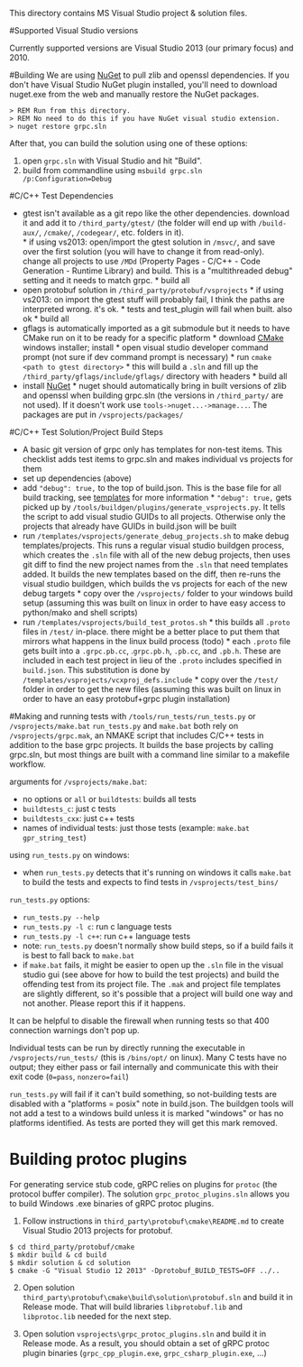 This directory contains MS Visual Studio project & solution files.

#Supported Visual Studio versions

Currently supported versions are Visual Studio 2013 (our primary focus) and 2010.

#Building
We are using [NuGet](http://www.nuget.org) to pull zlib and openssl dependencies.
If you don't have Visual Studio NuGet plugin installed, you'll need to
download nuget.exe from the web and manually restore the NuGet packages.

```
> REM Run from this directory.
> REM No need to do this if you have NuGet visual studio extension.
> nuget restore grpc.sln
```

After that, you can build the solution using one of these options:
1. open `grpc.sln` with Visual Studio and hit "Build".
2. build from commandline using `msbuild grpc.sln /p:Configuration=Debug`

#C/C++ Test Dependencies
   * gtest isn't available as a git repo like the other dependencies.  download it and add it to `/third_party/gtest/` (the folder will end up with `/build-aux/`, `/cmake/`, `/codegear/`, etc. folders in it).  
    * if using vs2013: open/import the gtest solution in `/msvc/`, and save over the first solution (you will have to change it from read-only).  change all projects to use `/MDd` (Property Pages - C/C++ - Code Generation - Runtime Library) and build. This is a "multithreaded debug" setting and it needs to match grpc.
    * build all
   * open protobuf solution in `/third_party/protobuf/vsprojects`
    * if using vs2013: on import the gtest stuff will probably fail, I think the paths are interpreted wrong.  it's ok.
    * tests and test_plugin will fail when built.  also ok
    * build all
   *  gflags is automatically imported as a git submodule but it needs to have CMake run on it to be ready for a specific platform
    * download [CMake](http://www.cmake.org/) windows installer; install
    * open visual studio developer command prompt (not sure if dev command prompt is necessary)
    * run `cmake <path to gtest directory>`
    * this will build a `.sln` and fill up the `/third_party/gflags/include/gflags/` directory with headers
    * build all
   * install [NuGet](http://www.nuget.org)
    * nuget should automatically bring in built versions of zlib and openssl when building grpc.sln (the versions in `/third_party/` are not used).  If it doesn't work use `tools->nuget...->manage...`.  The packages are put in `/vsprojects/packages/`

#C/C++ Test Solution/Project Build Steps
   * A basic git version of grpc only has templates for non-test items.  This checklist adds test items to grpc.sln and makes individual vs projects for them
   * set up dependencies (above)
   * add `"debug": true,` to the top of build.json.  This is the base file for all build tracking, see [templates](https://github.com/grpc/grpc/tree/master/templates) for more information
    * `"debug": true,` gets picked up by `/tools/buildgen/plugins/generate_vsprojects.py`.  It tells the script to add visual studio GUIDs to all projects.  Otherwise only the projects that already have GUIDs in build.json will be built
   * run `/templates/vsprojects/generate_debug_projects.sh` to make debug templates/projects.  This runs a regular visual studio buildgen process, which creates the `.sln` file with all of the new debug projects, then uses git diff to find the new project names from the `.sln` that need templates added.  It builds the new templates based on the diff, then re-runs the visual studio buildgen, which builds the vs projects for each of the new debug targets
    * copy over the `/vsprojects/` folder to your windows build setup (assuming this was built on linux in order to have easy access to python/mako and shell scripts)
   * run `/templates/vsprojects/build_test_protos.sh`
    * this builds all `.proto` files in `/test/` in-place.  there might be a better place to put them that mirrors what happens in the linux build process (todo)
    * each `.proto` file gets built into a `.grpc.pb.cc`, .`grpc.pb.h`, `.pb.cc`, and `.pb.h`.  These are included in each test project in lieu of the `.proto` includes specified in `build.json`.  This substitution is done by `/templates/vsprojects/vcxproj_defs.include`
    * copy over the `/test/` folder in order to get the new files (assuming this was built on linux in order to have an easy protobuf+grpc plugin installation)

#Making and running tests with `/tools/run_tests/run_tests.py` or `/vsprojects/make.bat`
`run_tests.py` and `make.bat` both rely on `/vsprojects/grpc.mak`, an NMAKE script that includes C/C++ tests in addition to the base grpc projects.  It builds the base projects by calling grpc.sln, but most things are built with a command line similar to a makefile workflow.

 arguments for `/vsprojects/make.bat`:

 * no options or `all` or `buildtests`: builds all tests
 * `buildtests_c`: just c tests
 * `buildtests_cxx`: just c++ tests
 * names of individual tests: just those tests (example: `make.bat gpr_string_test`)

using `run_tests.py` on windows:

 * when `run_tests.py` detects that it's running on windows it calls `make.bat` to build the tests and expects to find tests in `/vsprojects/test_bins/`

`run_tests.py` options:

 * `run_tests.py --help`
 * `run_tests.py -l c`: run c language tests
 * `run_tests.py -l c++`: run c++ language tests
 * note: `run_tests.py` doesn't normally show build steps, so if a build fails it is best to fall back to `make.bat`
 * if `make.bat` fails, it might be easier to open up the `.sln` file in the visual studio gui (see above for how to build the test projects) and build the offending test from its project file.  The `.mak` and project file templates are slightly different, so it's possible that a project will build one way and not another.  Please report this if it happens.

It can be helpful to disable the firewall when running tests so that 400 connection warnings don't pop up.

Individual tests can be run by directly running the executable in `/vsprojects/run_tests/` (this is `/bins/opt/` on linux).  Many C tests have no output; they either pass or fail internally and communicate this with their exit code (`0=pass`, `nonzero=fail`)

`run_tests.py` will fail if it can't build something, so not-building tests are disabled with a "platforms = posix" note in build.json.  The buildgen tools will not add a test to a windows build unless it is marked "windows" or has no platforms identified.  As tests are ported they will get this mark removed.

# Building protoc plugins
For generating service stub code, gRPC relies on plugins for `protoc` (the protocol buffer compiler). The solution `grpc_protoc_plugins.sln` allows you to build
Windows .exe binaries of gRPC protoc plugins.

1. Follow instructions in `third_party\protobuf\cmake\README.md` to create Visual Studio 2013 projects for protobuf.
```
$ cd third_party/protobuf/cmake
$ mkdir build & cd build
$ mkdir solution & cd solution
$ cmake -G "Visual Studio 12 2013" -Dprotobuf_BUILD_TESTS=OFF ../..
```

2. Open solution `third_party\protobuf\cmake\build\solution\protobuf.sln` and build it in Release mode. That will build libraries `libprotobuf.lib` and `libprotoc.lib` needed for the next step.

3. Open solution `vsprojects\grpc_protoc_plugins.sln` and build it in Release mode. As a result, you should obtain a set of gRPC protoc plugin binaries (`grpc_cpp_plugin.exe`, `grpc_csharp_plugin.exe`, ...)
